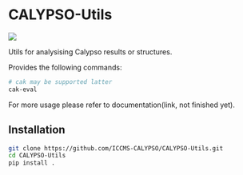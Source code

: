 # CALYPSO-Utils
![](https://img.shields.io/badge/python->=3.7-blue?logo=python)

Utils for analysising Calypso results or structures.

Provides the following commands:
```bash
# cak may be supported latter
cak-eval
```

For more usage please refer to documentation(link, not finished yet).

## Installation
```bash
git clone https://github.com/ICCMS-CALYPSO/CALYPSO-Utils.git
cd CALYPSO-Utils
pip install .
```
